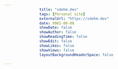 ---
                title: "sdehm.dev"
                tags: [Personal site]
                externalUrl: "https://sdehm.dev"
                date: 9981-08-08
                showDate: false
                showAuthor: false
                showReadingTime: false
                showEdit: false
                showLikes: false
                showViews: false
                layoutBackgroundHeaderSpace: false
                ---
